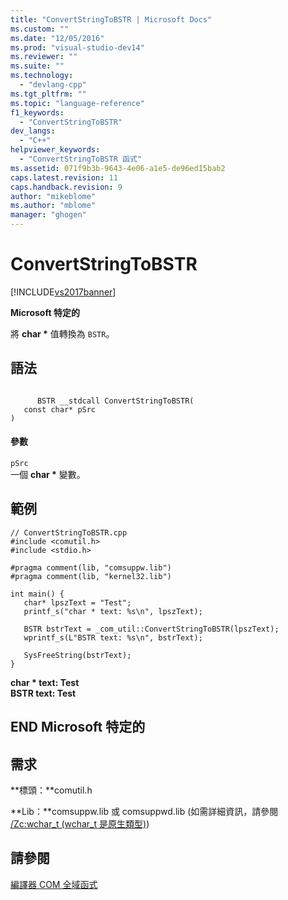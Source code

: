 ```yaml
---
title: "ConvertStringToBSTR | Microsoft Docs"
ms.custom: ""
ms.date: "12/05/2016"
ms.prod: "visual-studio-dev14"
ms.reviewer: ""
ms.suite: ""
ms.technology: 
  - "devlang-cpp"
ms.tgt_pltfrm: ""
ms.topic: "language-reference"
f1_keywords: 
  - "ConvertStringToBSTR"
dev_langs: 
  - "C++"
helpviewer_keywords: 
  - "ConvertStringToBSTR 函式"
ms.assetid: 071f9b3b-9643-4e06-a1e5-de96ed15bab2
caps.latest.revision: 11
caps.handback.revision: 9
author: "mikeblome"
ms.author: "mblome"
manager: "ghogen"
---
```

# ConvertStringToBSTR
[!INCLUDE[vs2017banner](../assembler/inline/includes/vs2017banner.md)]

**Microsoft 特定的**  
  
 將 **char \*** 值轉換為 `BSTR`。  
  
## 語法  
  
```  
  
      BSTR __stdcall ConvertStringToBSTR(  
   const char* pSrc  
)  
```  
  
#### 參數  
 `pSrc`  
 一個 **char \*** 變數。  
  
## 範例  
  
```  
// ConvertStringToBSTR.cpp  
#include <comutil.h>  
#include <stdio.h>  
  
#pragma comment(lib, "comsuppw.lib")  
#pragma comment(lib, "kernel32.lib")  
  
int main() {  
   char* lpszText = "Test";  
   printf_s("char * text: %s\n", lpszText);  
  
   BSTR bstrText = _com_util::ConvertStringToBSTR(lpszText);  
   wprintf_s(L"BSTR text: %s\n", bstrText);  
  
   SysFreeString(bstrText);  
}  
```  
  
  **char \* text: Test**  
**BSTR text: Test**   
## END Microsoft 特定的  
  
## 需求  
 **標頭：**comutil.h  
  
 **Lib：**comsuppw.lib 或 comsuppwd.lib \(如需詳細資訊，請參閱 [\/Zc:wchar\_t \(wchar\_t 是原生類型\)](../build/reference/zc-wchar-t-wchar-t-is-native-type.md)\)  
  
## 請參閱  
 [編譯器 COM 全域函式](../cpp/compiler-com-global-functions.md)